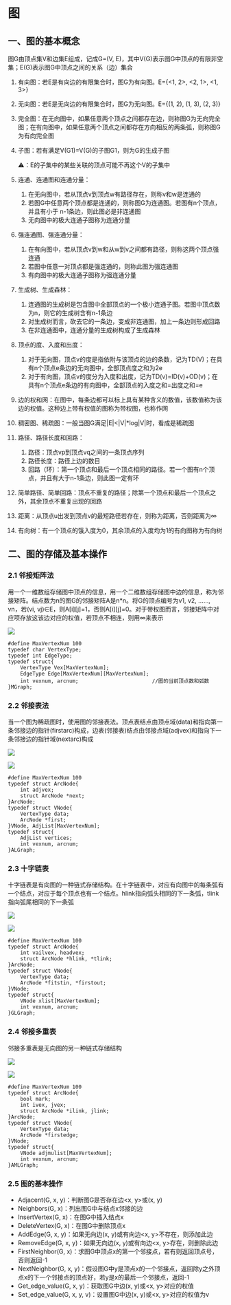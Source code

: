 # 图

## 一、图的基本概念

图G由顶点集V和边集E组成，记成G=\(V, E\)，其中V\(G\)表示图G中顶点的有限非空集；E\(G\)表示图G中顶点之间的关系（边）集合

1. 有向图：若E是有向边的有限集合时，图G为有向图。E={&lt;1, 2&gt;, &lt;2, 1&gt;, &lt;1, 3&gt;}
2. 无向图：若E是无向边的有限集合时，图G为无向图。E={\(1, 2\), \(1, 3\), \(2, 3\)}
3. 完全图：在无向图中，如果任意两个顶点之间都存在边，则称图G为无向完全图；在有向图中，如果任意两个顶点之间都存在方向相反的两条弧，则称图G为有向完全图
4. 子图：若有满足V\(G1\)=V\(G\)的子图G1，则为G的生成子图

   ⚠️：E的子集中的某些关联的顶点可能不再这个V的子集中

5. 连通、连通图和连通分量：
   1. 在无向图中，若从顶点v到顶点w有路径存在，则称v和w是连通的
   2. 若图G中任意两个顶点都是连通的，则称图G为连通图。若图有n个顶点，并且有小于  n-1条边，则此图必是非连通图
   3. 无向图中的极大连通子图称为连通分量
6. 强连通图、强连通分量：
   1. 在有向图中，若从顶点v到w和从w到v之间都有路径，则称这两个顶点强连通
   2. 若图中任意一对顶点都是强连通的，则称此图为强连通图
   3. 有向图中的极大连通子图称为强连通分量
7. 生成树、生成森林：
   1. 连通图的生成树是包含图中全部顶点的一个极小连通子图。若图中顶点数为n，则它的生成树含有n-1条边
   2. 对生成树而言，砍去它的一条边，变成非连通图，加上一条边则形成回路
   3. 在非连通图中，连通分量的生成树构成了生成森林
8. 顶点的度、入度和出度：
   1. 对于无向图，顶点v的度是指依附与该顶点的边的条数，记为TD\(V\)；在具有n个顶点e条边的无向图中，全部顶点度之和为2e
   2. 对于有向图，顶点v的度分为入度和出度，记为TD\(v\)=ID\(v\)+OD\(v\)；在具有n个顶点e条边的有向图中，全部顶点的入度之和=出度之和=e
9. 边的权和网：在图中，每条边都可以标上具有某种含义的数值，该数值称为该边的权值。这种边上带有权值的图称为带权图，也称作网
10. 稠密图、稀疏图：一般当图G满足\|E\|&lt;\|V\|\*log\|V\|时，看成是稀疏图
11. 路径、路径长度和回路：
    1. 路径：顶点vp到顶点vq之间的一条顶点序列
    2. 路径长度：路径上边的数目
    3. 回路（环）：第一个顶点和最后一个顶点相同的路径。若一个图有n个顶点，并且有大于n-1条边，则此图一定有环
12. 简单路径、简单回路：顶点不重复的路径；除第一个顶点和最后一个顶点之外，其余顶点不重复出现的回路
13. 距离：从顶点u出发到顶点v的最短路径若存在，则称为距离，否则距离为∞
14. 有向树：有一个顶点的饿入度为0，其余顶点的入度均为1的有向图称为有向树

## 二、图的存储及基本操作

### 2.1 邻接矩阵法

用一个一维数组存储图中顶点的信息，用一个二维数组存储图中边的信息，称为邻接矩阵。结点数为n的图G的邻接矩阵A是n\*n。将G的顶点编号为v1, v2, ……, vn，若\(vi, vj\)∈E，则A\[i\]\[j\]=1，否则A\[i\]\[j\]=0。对于带权图而言，邻接矩阵中对应项存放这该边对应的权值，若顶点不相连，则用∞来表示

![](../.gitbook/assets/1-12022322341c59.jpg)

```text
#define MaxVertexNum 100
typedef char VertexType;
typedef int EdgeType;
typedef struct{
    VertexType Vex[MaxVertexNum];
    EdgeType Edge[MaxVertexNum][MaxVertexNum];
    int vexnum, arcnum;                        //图的当前顶点数和弧数
}MGraph;
```

### 2.2 邻接表法

当一个图为稀疏图时，使用图的邻接表法。顶点表结点由顶点域\(data\)和指向第一条邻接边的指针\(firstarc\)构成，边表\(邻接表\)结点由邻接点域\(adjvex\)和指向下一条邻接边的指针域\(nextarc\)构成

![](../.gitbook/assets/ping-mu-kuai-zhao-20190718-xia-wu-6.40.44.png)

![](../.gitbook/assets/ping-mu-kuai-zhao-20190718-xia-wu-6.41.22.png)

```text
#define MaxVertexNum 100
typedef struct ArcNode{
    int adjvex;
    struct ArcNode *next;
}ArcNode;
typedef struct VNode{
    VertexType data;
    ArcNode *first;
}VNode, AdjList[MaxVertexNum];
typedef struct{
    AdjList vertices;
    int vexnum, arcnum;
}ALGraph;
```

### 2.3 十字链表

十字链表是有向图的一种链式存储结构。在十字链表中，对应有向图中的每条弧有一个结点，对应于每个顶点也有一个结点。hlink指向弧头相同的下一条弧，tlink指向弧尾相同的下一条弧

![](../.gitbook/assets/ping-mu-kuai-zhao-20190718-xia-wu-7.37.57.png)

![](../.gitbook/assets/1062579-20171110191910653-695287627.png)

```text
#define MaxVertexNum 100
typedef struct ArcNode{
    int vailvex, headvex;
    struct ArcNode *hlink, *tlink;
}ArcNode;
typedef struct VNode{
    VertexType data;
    ArcNode *fitstin, *firstout;
}VNode;
typedef struct{
    VNode xlist[MaxVertexNum];
    int vexnum, arcnum;
}GLGraph;
```

### 2.4 邻接多重表

邻接多重表是无向图的另一种链式存储结构

![](../.gitbook/assets/ping-mu-kuai-zhao-20190718-xia-wu-8.00.12.png)

![](../.gitbook/assets/2-1z10r04hb26.gif)

```text
#define MaxVertexNum 100
typedef struct ArcNode{
    bool mark;
    int ivex, jvex;
    struct ArcNode *ilink, jlink;
}ArcNode;
typedef struct VNode{
    VertexType data;
    ArcNode *firstedge;
}VNode;
typedef struct{
    VNode adjmulist[MaxVertexNum];
    int vexnum, arcnum;
}AMLGraph;
```

### 2.5 图的基本操作

* Adjacent\(G, x, y\)：判断图G是否存在边&lt;x, y&gt;或\(x, y\)
* Neighbors\(G, x\)：列出图G中与结点x邻接的边
* InsertVertex\(G, x\)：在图G中插入结点x
* DeleteVertex\(G, x\)：在图G中删除顶点x
* AddEdge\(G, x, y\)：如果无向边\(x, y\)或有向边&lt;x, y&gt;不存在，则添加此边
* RemoveEdge\(G, x, y\)：如果无向边\(x, y\)或有向边&lt;x, y&gt;存在，则删除此边
* FirstNeighbor\(G, x\)：求图G中顶点x的第一个邻接点，若有则返回顶点号，否则返回-1
* NextNeighbor\(G, x, y\)：假设图G中y是顶点x的一个邻接点，返回除y之外顶点x的下一个邻接点的顶点好，若y是x的最后一个邻接点，返回-1
* Get\_edge\_value\(G, x, y\)：获取图G中边\(x, y\)或&lt;x, y&gt;对应的权值
* Set\_edge\_value\(G, x, y, v\)：设置图G中边\(x, y\)或&lt;x, y&gt;对应的权值为v









